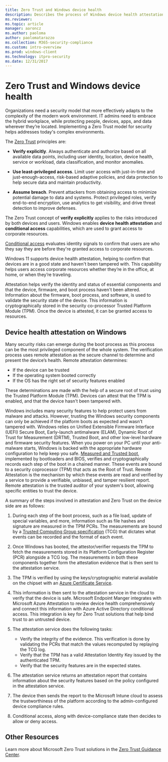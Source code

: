 ```yaml
---
title: Zero Trust and Windows device health
description: Describes the process of Windows device health attestation
ms.reviewer: 
ms.topic: article
manager: aaroncz
ms.author: paoloma
author: paolomatarazzo
ms.collection: M365-security-compliance
ms.custom: intro-overview
ms.prod: windows-client
ms.technology: itpro-security
ms.date: 12/31/2017
---
```


# Zero Trust and Windows device health
Organizations need a security model that more effectively adapts to the complexity of the modern work environment. IT admins need to embrace the hybrid workplace, while protecting people, devices, apps, and data wherever they’re located. Implementing a Zero Trust model for security helps addresses today's complex environments.

The [Zero Trust](https://www.microsoft.com/security/business/zero-trust) principles are:

- **Verify explicitly**. Always authenticate and authorize based on all available data points, including user identity, location, device health, service or workload, data classification, and monitor anomalies.

- **Use least-privileged access**. Limit user access with just-in-time and just-enough-access, risk-based adaptive policies, and data protection to help secure data and maintain productivity.

- **Assume breach**. Prevent attackers from obtaining access to minimize potential damage to data and systems. Protect privileged roles, verify end-to-end encryption, use analytics to get visibility, and drive threat detection to improve defenses.

The Zero Trust concept of **verify explicitly** applies to the risks introduced by both devices and users. Windows enables **device health attestation** and **conditional access** capabilities, which are used to grant access to corporate resources. 

[Conditional access](/azure/active-directory/conditional-access/overview) evaluates identity signals to confirm that users are who they say they are before they're granted access to corporate resources. 

Windows 11 supports device health attestation, helping to confirm that devices are in a good state and haven't been tampered with. This capability helps users access corporate resources whether they’re in the office, at home, or when they’re traveling.

Attestation helps verify the identity and status of essential components and that the device, firmware, and boot process haven't been altered. Information about the firmware, boot process, and software, is used to validate the security state of the device. This information is cryptographically stored in the security co-processor Trusted Platform Module (TPM). Once the device is attested, it can be granted access to resources.

## Device health attestation on Windows
 Many security risks can emerge during the boot process as this process can be the most privileged component of the whole system. The verification process uses remote attestation as the secure channel to determine and present the device’s health. Remote attestation determines:

- If the device can be trusted
- If the operating system booted correctly
- If the OS has the right set of security features enabled

These determinations are made with the help of a secure root of trust using the Trusted Platform Module (TPM). Devices can attest that the TPM is enabled, and that the device hasn't been tampered with.

Windows includes many security features to help protect users from malware and attacks. However, trusting the Windows security components can only be achieved if the platform boots as expected and wasn't tampered with. Windows relies on Unified Extensible Firmware Interface (UEFI) Secure Boot, Early-launch antimalware (ELAM), Dynamic Root of Trust for Measurement (DRTM), Trusted Boot, and other low-level hardware and firmware security features. When you power on your PC until your anti-malware starts, Windows is backed with the appropriate hardware configuration to help keep you safe. [Measured and Trusted boot](information-protection/secure-the-windows-10-boot-process.md), implemented by bootloaders and BIOS, verifies and cryptographically records each step of the boot in a chained manner. These events are bound to a security coprocessor (TPM) that acts as the Root of Trust. Remote Attestation is the mechanism by which these events are read and verified by a service to provide a verifiable, unbiased, and tamper resilient report. Remote attestation is the trusted auditor of your system's boot, allowing specific entities to trust the device.

A summary of the steps involved in attestation and Zero Trust on the device side are as follows:

1. During each step of the boot process, such as a file load, update of special variables, and more, information such as file hashes and signature are measured in the TPM PCRs. The measurements are bound by a [Trusted Computing Group specification](https://trustedcomputinggroup.org/resource/pc-client-platform-tpm-profile-ptp-specification/) (TCG) that dictates what events can be recorded and the format of each event.

2. Once Windows has booted, the attestor/verifier requests the TPM to fetch the measurements stored in its Platform Configuration Register (PCR) alongside a TCG log. The measurements in both these components together form the attestation evidence that is then sent to the attestation service.

3. The TPM is verified by using the keys/cryptographic material available on the chipset with an [Azure Certificate Service](/windows-server/identity/ad-ds/manage/component-updates/tpm-key-attestation).

4. This information is then sent to the attestation service in the cloud to verify that the device is safe. Microsoft Endpoint Manger integrates with Microsoft Azure Attestation to review device health comprehensively and connect this information with Azure Active Directory conditional access. This integration is key for Zero Trust solutions that help bind trust to an untrusted device.

5. The attestation service does the following tasks:

    - Verify the integrity of the evidence. This verification is done by validating the PCRs that match the values recomputed by replaying the TCG log.
    - Verify that the TPM has a valid Attestation Identity Key issued by the authenticated TPM.
    - Verify that the security features are in the expected states.

6. The attestation service returns an attestation report that contains information about the security features based on the policy configured in the attestation service.

7. The device then sends the report to the Microsoft Intune cloud to assess the trustworthiness of the platform according to the admin-configured device compliance rules.

8. Conditional access, along with device-compliance state then decides to allow or deny access.

## Other Resources

Learn more about Microsoft Zero Trust solutions in the [Zero Trust Guidance Center](/security/zero-trust/).
